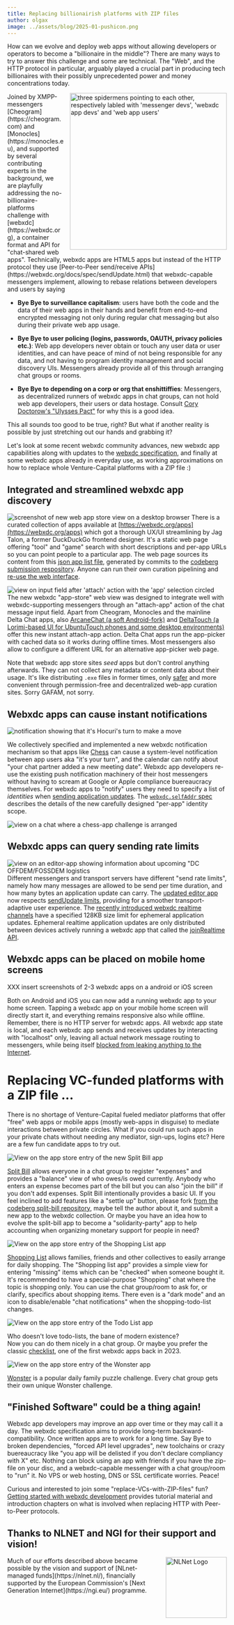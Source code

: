 ```yaml
---
title: Replacing billionairish platforms with ZIP files
author: olgax
image: ../assets/blog/2025-01-pushicon.png
---
```


How can we evolve and deploy web apps without allowing developers or operators to become a "billionaire in the middle"? 
There are many ways to try to answer this challenge and some are technical. 
The "Web", and the HTTP protocol in particular, 
arguably played a crucial part in producing tech billionaires
with their possibly unprecedented power and money concentrations today. 

<img alt="three spidermens pointing to each other, respectively labled with 'messenger devs', 'webxdc app devs' and 'web app users'" src="../assets/blog/2025-01-spider3.jpg" width="360" style="float:right; margin-left:1em;" />
Joined by XMPP-messengers [Cheogram](https://cheogram.com) and [Monocles](https://monocles.eu), 
and supported by several contributing experts in the background, 
we are playfully addressing the no-billionaire-platforms challenge with 
[webxdc](https://webxdc.org), a container format and API for "chat-shared web apps". 
Technically, webxdc apps are HTML5 apps but instead of the HTTP protocol 
they use [Peer-to-Peer send/receive APIs](https://webxdc.org/docs/spec/sendUpdate.html) 
that webxdc-capable messengers implement,
allowing to rebase relations between developers and users by saying

- **Bye Bye to surveillance capitalism**:
  users have both the code and the data of their web apps in their hands 
  and benefit from end-to-end encrypted messaging not only during regular chat messaging 
  but also during their private web app usage.

- **Bye Bye to user policing (logins, passwords, OAUTH, privacy policies etc.)**: 
  Web app developers never obtain or touch any user data or user identities,
  and can have peace of mind of not being responsible for any data, 
  and not having to program identity management and social discovery UIs. 
  Messengers already provide all of this through arranging chat groups or rooms. 

- **Bye Bye to depending on a corp or org that enshittiffies**: 
  Messengers, as decentralized runners of webxdc apps in chat groups, 
  can not hold web app developers, their users or data hostage. 
  Consult [Cory Doctorow's "Ulysses Pact"](https://pluralistic.net/2024/11/02/ulysses-pact/)
  for why this is a good idea. 

This all sounds too good to be true, right? 
But what if another reality is possible by just stretching out our hands and grabbing it? 

Let's look at some recent webxdc community advances,
new webxdc app capabilities along with updates to the [webxdc specification](https://webxdc.org/docs/spec/index.html),
and finally at some webxdc apps already in everyday use,
as working approximations on how to replace whole Venture-Capital platforms with a ZIP file :)

## Integrated and streamlined webxdc app discovery 

![screenshot of new web app store view on a desktop browser](../assets/blog/2025-01-browser-store.png)
There is a curated collection of apps available at [https://webxdc.org/apps](https://webxdc.org/apps) which got a thorough UX/UI streamlining by Jag Talon, 
a former DuckDuckGo frontend designer. 
It's a static web page offering "tool" and "game" search 
with short descriptions and per-app URLs so you can point people to a particular app.
The web page sources its content from this [json app list file](https://apps.testrun.org/xdcget-lock.json),
generated by commits to the [codeberg submission respository](https://codeberg.org/webxdc/xdcget/). 
Anyone can run their own curation pipelining and [re-use the web interface](https://github.com/webxdc/website/tree/main/website/apps). 

![view on input field after 'attach' action with the 'app' selection circled](../assets/blog/2025-01-appattach.jpg)
The new webxdc "app-store" web view was designed to integrate well
with webxdc-supporting messengers through an "attach-app" action of the chat message input field. 
Apart from Cheogram, Monocles and the mainline Delta Chat apps, 
also [ArcaneChat (a soft Android-fork)](https://arcanechat.me/) and [DeltaTouch (a Lorimi-based UI for UbuntuTouch phones and some desktop environments)](https://delta.chat/en/2023-07-02-deltatouch) 
offer this new instant attach-app action. 
Delta Chat apps run the app-picker with cached data so it works during offline times. 
Most messengers also allow to configure a different URL for an alternative app-picker web page. 

Note that webxdc app store sites *seed* apps but don't control anything afterwards. 
They can not collect any metadata or content data about their usage. 
It's like distributing `.exe` files in former times, 
only [safer](https://delta.chat/en/2023-05-22-webxdc-security)
and more convenient through permission-free and decentralized web-app curation sites. 
Sorry GAFAM, not sorry. 


## Webxdc apps can cause instant notifications 

![notification showing that it's Hocuri's turn to make a move](../assets/blog/2025-01-chess-noti.jpg)

We collectively specified and implemented a new webxdc notification mechanism so that apps like
[Chess](https://webxdc.org/apps/#arcanecircle-chess) can cause a system-level notification between app users aka "it's your turn",
and the calendar can notify about "your chat partner added a new meeting date". 
Webxdc app developers re-use the existing push notification machinery of their host messengers 
without having to scream at Google or Apple compliance buereaucracy themselves. 
For webxdc apps to "notify" users they need to specify a list of *identities*
when [sending application updates](https://webxdc.org/docs/spec/sendUpdate.html). 
The [`webxdc.selfAddr` spec](https://webxdc.org/docs/spec/selfAddr_and_selfName.html#selfaddr) 
describes the details of the new carefully designed "per-app" identity scope. 

![view on a chat where a chess-app challenge is arranged](../assets/blog/2025-01-chess-setup.png)


## Webxdc apps can query sending rate limits 

![view on an editor-app showing information about upcoming "DC OFFDEM/FOSSDEM logistics](../assets/blog/2025-01-editor.png)
Different messengers and transport servers have different "send rate limits",
namely how many messages are allowed to be send per time duration,
and how many bytes an application update can carry. 
The [updated editor app](https://webxdc.org/apps/#webxdc-editor) now respects 
[sendUpdate limits](https://webxdc.org/docs/spec/sendUpdate.html#messaging-layer-limits-for-sendupdate),
providing for a smoother transport-adaptive user experience. 
The [recently introduced webxdc realtime channels](https://delta.chat/en/2024-11-20-webxdc-realtime) have a specified 128KB size limit for ephemeral application updates. 
Ephemeral realtime application updates 
are only distributed between devices actively running a webxdc app
that called the [joinRealtime API](https://webxdc.org/docs/spec/joinRealtimeChannel.html). 


## Webxdc apps can be placed on mobile home screens

XXX insert screenshots of 2-3 webxdc apps on a android or iOS screen

Both on Android and iOS you can now add a running webxdc app to your home screen. 
Tapping a webxdc app on your mobile home screen will directly start it,
and everything remains responsive also while offline. 
Remember, there is no HTTP server for webxdc apps. 
All webxdc app state is local, and each webxdc app sends and receives updates 
by interacting with "localhost" only, 
leaving all actual network message routing to messengers,
while being itself
[blocked from leaking anything to the Internet](https://delta.chat/en/2023-05-22-webxdc-security). 


# Replacing VC-funded platforms with a ZIP file ... 

There is no shortage of Venture-Capital fueled mediator platforms that 
offer "free" web apps or mobile apps (mostly web-apps in disguise) 
to mediate interactions between private circles. 
What if you could run such apps in your private chats without needing any mediator,
sign-ups, logins etc?
Here are a few fun candidate apps to try out. 

![View on the app store entry of the new Split Bill app](../assets/blog/2025-01-splitbillmeta.png)

[Split Bill](https://webxdc.org/apps/#jagtalon-splitbill)
allows everyone in a chat group to register "expenses" and provides a "balance" view
of who owes/is owed currently. 
Anybody who enters an expense becomes part of the bill but
you can also "join the bill" if you don't add expenses. 
Split Bill intentionally provides a basic UI. 
If you feel inclined to add features like a "settle up" button, 
please fork [from the codeberg split-bill repository](https://codeberg.org/jagtalon/split-bill/),
maybe tell the author about it, and submit a new app to the webxdc collection. 
Or maybe you have an idea how to evolve the split-bill app to become a "solidarity-party" 
app to help accounting when organizing monetary support for people in need? 


![View on the app store entry of the Shopping List app](../assets/blog/2025-01-shopping1.png)

[Shopping List](https://webxdc.org/apps/#shoppinglist)
allows families, friends and other collectives to easily arrange for daily shopping. 
The "Shopping list app" provides a simple view for entering "missing" items 
which can be "checked" when someone bought it. 
It's recommended to have a special-purpose "Shopping" chat where the topic is shopping only. 
You can use the chat group/room to ask for, or clarify, specifics about shopping items. 
There even is a "dark mode" and an icon to disable/enable "chat notifications"
when the shopping-todo-list changes. 

![View on the app store entry of the Todo List app](../assets/blog/2025-01-todolist.png)

Who doesn't love todo-lists, the bane of modern existence?  
Now you can do them nicely in a chat group.
Or maybe you prefer the classic [checklist](https://webxdc.org/apps/#webxdc-checklist),
one of the first webxdc apps back in 2023. 


![View on the app store entry of the Wonster app](../assets/blog/2025-01-wonster.png)

[Wonster](https://webxdc.org/apps/#arcanecircle-wonster)
is a popular daily family puzzle challenge. 
Every chat group gets their own unique Wonster challenge. 


## "Finished Software" could be a thing again!

Webxdc app developers may improve an app over time or they may call it a day. 
The webxdc specification aims to provide long-term backward-compatibility.
Once written apps are to work for a long time. 
Say Bye to broken dependencies, "forced API level upgrades", new toolchains 
or crazy buereaucracy like 
"you app will be delisted if you don't declare compliancy with X" etc. 
Nothing can block using an app with friends if you have the zip-file on your disc, 
and a webxdc-capable messenger with a chat group/room to "run" it. 
No VPS or web hosting, DNS or SSL certificate worries. Peace!

Curious and interested to join some "replace-VCs-with-ZIP-files" fun? 
[Getting started with webxdc development](https://webxdc.org/docs/) 
provides tutorial material and introduction chapters on what is involved
when replacing HTTP with Peer-to-Peer protocols. 

## Thanks to NLNET and NGI for their support and vision!

<img alt="NLNet Logo" src="../assets/logos/logo_nlnet.svg" width="140" style="float:right; margin-left:1em;" />  
Much of our efforts described above became possible
by the vision and support of [NLnet-managed funds](https://nlnet.nl/),
financially supported by the European Commission's 
[Next Generation Internet](https://ngi.eu/) programme.

